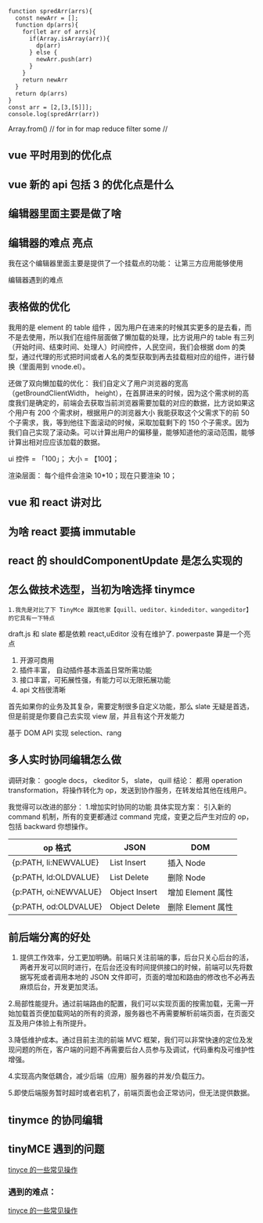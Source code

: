 ```JS
function spredArr(arrs){
  const newArr = [];
  function dp(arrs){
    for(let arr of arrs){
      if(Array.isArray(arr)){
        dp(arr)
      } else {
        newArr.push(arr)
      }
    }
    return newArr
  }
  return dp(arrs)
}
const arr = [2,[3,[5]]];
console.log(spredArr(arr))
```

Array.from()
// for in for map reduce filter some
//

## vue 平时用到的优化点

## vue 新的 api 包括 3 的优化点是什么

## 编辑器里面主要是做了啥

## 编辑器的难点 亮点

我在这个编辑器里面主要是提供了一个挂载点的功能：
让第三方应用能够使用

编辑器遇到的难点

## 表格做的优化

我用的是 element 的 table 组件 ，因为用户在进来的时候其实更多的是去看，而不是去使用，所以我们在组件层面做了懒加载的处理，比方说用户的 table 有三列（开始时间、结束时间、处理人）时间控件，人民空间，我们会根据 dom 的类型，通过代理的形式把时间或者人名的类型获取到再去挂载相对应的组件，进行替换（里面用到 vnode.el）。

还做了双向懒加载的优化：
我们自定义了用户浏览器的宽高（getBroundClientWidth， height），在首屏进来的时候，因为这个需求树的高度我们是确定的，前端会去获取当前浏览器需要加载的对应的数据，比方说如果这个用户有 200 个需求树，根据用户的浏览器大小 我能获取这个父需求下的前 50 个子需求，我，等到他往下面滚动的时候，采取加载剩下的 150 个子需求。因为我们自己实现了滚动条。可以计算出用户的偏移量，能够知道他的滚动范围，能够计算出相对应应该加载的数据。

ui 控件 = 「100」； 大小 = 【100】；

渲染层面： 每个组件会渲染 10\*10；现在只要渲染 10；

## vue 和 react 讲对比

## 为啥 react 要搞 immutable

## react 的 shouldComponentUpdate 是怎么实现的

## 怎么做技术选型，当初为啥选择 tinymce

    1.我先是对比了下 TinyMce 跟其他家【quill、ueditor、kindeditor、wangeditor】的它具有一下特点

draft.js 和 slate 都是依赖 react,uEditor 没有在维护了. powerpaste 算是一个亮点

1. 开源可商用
1. 插件丰富， 自动插件基本涵盖日常所需功能
1. 接口丰富，可拓展性强，有能力可以无限拓展功能
1. api 文档很清晰

首先如果你的业务及其复杂，需要定制很多自定义功能，那么 slate 无疑是首选，但是前提是你要自己去实现 view 层，并且有这个开发能力

基于 DOM API 实现 selection、rang

## 多人实时协同编辑怎么做

调研对象： google docs， ckeditor 5， slate， quill
结论： 都用 operation transformation，将操作转化为 op，发送到协作服务，在转发给其他在线用户。

我觉得可以改进的部分： 1.增加实时协同的功能
具体实现方案： 引入新的 command 机制，所有的变更都通过 command 完成，变更之后产生对应的 op，包括 backward 你想操作。

| op 格式               | JSON          | DOM               |
| --------------------- | ------------- | ----------------- |
| {p:PATH, li:NEWVALUE} | List Insert   | 插入 Node         |
| {p:PATH, ld:OLDVALUE} | List Delete   | 删除 Node         |
| {p:PATH, oi:NEWVALUE} | Object Insert | 增加 Element 属性 |
| {p:PATH, od:OLDVALUE} | Object Delete | 删除 Element 属性 |

## 前后端分离的好处

1. 提供工作效率，分工更加明确。前端只关注前端的事，后台只关心后台的活，两者开发可以同时进行，在后台还没有时间提供接口的时候，前端可以先将数据写死或者调用本地的 JSON 文件即可，页面的增加和路由的修改也不必再去麻烦后台，开发更加灵活。

2.局部性能提升。通过前端路由的配置，我们可以实现页面的按需加载，无需一开始加载首页便加载网站的所有的资源，服务器也不再需要解析前端页面，在页面交互及用户体验上有所提升。

3.降低维护成本。通过目前主流的前端 MVC 框架，我们可以非常快速的定位及发现问题的所在，客户端的问题不再需要后台人员参与及调试，代码重构及可维护性增强。

4.实现高内聚低耦合，减少后端（应用）服务器的并发/负载压力。

5.即使后端服务暂时超时或者宕机了，前端页面也会正常访问，但无法提供数据。

## tinymce 的协同编辑

## tinyMCE 遇到的问题

[tinyce 的一些常见操作](/代码库/tinyce的一些常见操作.md)

### 遇到的难点：

[tinyce 的一些常见操作](/代码库/tinyce的一些常见操作.md)
